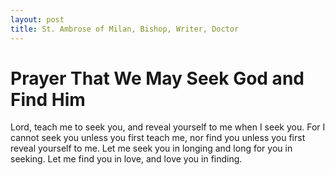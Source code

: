 ```yaml
---
layout: post
title: St. Ambrose of Milan, Bishop, Writer, Doctor
---
```


# Prayer That We May Seek God and Find Him


Lord, teach me to seek you, and reveal yourself to me when
I seek you. For I cannot seek you unless you first teach me,
nor find you unless you first reveal yourself to me. Let me
seek you in longing and long for you in seeking. Let me find
you in love, and love you in finding.


